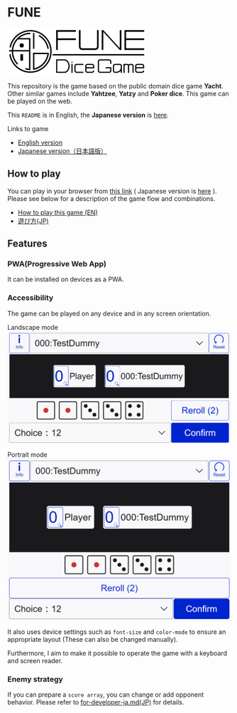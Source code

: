 # FUNE

![FUNE logo](./notes/images/fune-logo-long-bgWhite.svg)

This repository is the game based on the public domain dice game **Yacht**. Other similar games include **Yahtzee**, **Yatzy** and **Poker dice**. This game can be played on the web.

This `README` is in English, the **Japanese version** is [here](./README-ja.md).

Links to game

- [English version](https://nonaka101.github.io/dice-game-fune/)
- [Japanese version（日本語版）](https://nonaka101.github.io/dice-game-fune/index-ja.html)

## How to play

You can play in your browser from [this link](https://nonaka101.github.io/dice-game-fune/) ( Japanese version is [here](https://nonaka101.github.io/dice-game-fune/index-ja.html) ). Please see below for a description of the game flow and combinations.

- [How to play this game (EN)](./notes/how-to-play-en.md)
- [遊び方(JP)](./notes/how-to-play-ja.md)

## Features

### PWA(Progressive Web App)

It can be installed on devices as a PWA.

### Accessibility

The game can be played on any device and in any screen orientation.

Landscape mode
![Main screen](./notes/images/main-screen-01.png)

Portrait mode
![main screen in portrait mode](./notes/images/main-screen-02.png)

It also uses device settings such as `font-size` and `color-mode` to ensure an appropriate layout (These can also be changed manually).

Furthermore, I aim to make it possible to operate the game with a keyboard and screen reader.

### Enemy strategy

If you can prepare a `score array`, you can change or add opponent behavior. Please refer to [for-developer-ja.md(JP)](./notes/for-developer-ja.md) for details.
